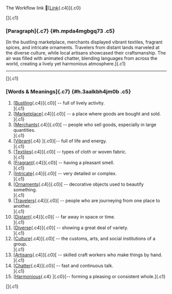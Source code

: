 The Workflow link
👏[[Link](https://www.google.com/url?q=http://www.google.com&sa=D&source=editors&ust=1761083018879650&usg=AOvVaw2CyDRgX45iGoyrk3IhBN47){.c4}]{.c0}

[]{.c1}

### [Paragraph]{.c7} {#h.mpda4mgbgq73 .c5}

[In the bustling marketplace, merchants displayed vibrant textiles,
fragrant spices, and intricate ornaments. Travelers from distant lands
marveled at the diverse culture, while local artisans showcased their
craftsmanship. The air was filled with animated chatter, blending
languages from across the world, creating a lively yet harmonious
atmosphere.]{.c1}

------------------------------------------------------------------------

[]{.c1}

### [Words & Meanings]{.c7} {#h.3aalkbh4jm0b .c5}

1.  [[Bustling](https://www.google.com/url?q=http://www.google.com&sa=D&source=editors&ust=1761083018880284&usg=AOvVaw14_1GHfjHLoPSlt40SvI8T){.c4}]{.c0}[ --
    full of lively activity.\
    ]{.c1}
2.  [[Marketplace](https://www.google.com/url?q=http://www.google.com&sa=D&source=editors&ust=1761083018880418&usg=AOvVaw02kbWJJDq7ID8sbZK00Z7e){.c4}]{.c0}[ --
    a place where goods are bought and sold.\
    ]{.c1}
3.  [[Merchants](https://www.google.com/url?q=http://www.google.com&sa=D&source=editors&ust=1761083018880546&usg=AOvVaw1BRI0FcWI2NsDTZBvkt7lm){.c4}]{.c0}[ --
    people who sell goods, especially in large quantities.\
    ]{.c1}
4.  [[Vibrant](https://www.google.com/url?q=http://www.google.com&sa=D&source=editors&ust=1761083018880688&usg=AOvVaw3hBjef1Lc4DWxVO6oVt7Me){.c4}
    ]{.c0}[-- full of life and energy.\
    ]{.c1}
5.  [[Textiles](https://www.google.com/url?q=http://www.google.com&sa=D&source=editors&ust=1761083018880799&usg=AOvVaw27hjdSPS4chh4w1gXSpypp){.c4}]{.c0}[ --
    types of cloth or woven fabric.\
    ]{.c1}
6.  [[Fragrant](https://www.google.com/url?q=http://www.google.com&sa=D&source=editors&ust=1761083018880914&usg=AOvVaw3PkgAcbpS6RH59YvJDGbMn){.c4}]{.c0}[ --
    having a pleasant smell.\
    ]{.c1}
7.  [[Intricate](https://www.google.com/url?q=http://www.google.com&sa=D&source=editors&ust=1761083018881018&usg=AOvVaw3PN3yZXOzLLL60P5LMCahY){.c4}]{.c0}[ --
    very detailed or complex.\
    ]{.c1}
8.  [[Ornaments](https://www.google.com/url?q=http://www.google.com&sa=D&source=editors&ust=1761083018881127&usg=AOvVaw2rj92L23HVOlRgUhu6FgId){.c4}]{.c0}[ --
    decorative objects used to beautify something.\
    ]{.c1}
9.  [[Travelers](https://www.google.com/url?q=http://www.google.com&sa=D&source=editors&ust=1761083018881285&usg=AOvVaw0R_CwMCzTsg9CvSMQ7eSJ4){.c4}]{.c0}[ --
    people who are journeying from one place to another.\
    ]{.c1}
10. [[Distant](https://www.google.com/url?q=http://www.google.com&sa=D&source=editors&ust=1761083018881419&usg=AOvVaw2WpOZHagUGvLCFy655Nwmi){.c4}]{.c0}[ --
    far away in space or time.\
    ]{.c1}
11. [[Diverse](https://www.google.com/url?q=http://www.google.com&sa=D&source=editors&ust=1761083018881526&usg=AOvVaw339yZlNmkgKM4GVUaIEjFZ){.c4}]{.c0}[ --
    showing a great deal of variety.\
    ]{.c1}
12. [[Culture](https://www.google.com/url?q=http://www.google.com&sa=D&source=editors&ust=1761083018881637&usg=AOvVaw2AiftEkm1j53h4NuYo3oSk){.c4}]{.c0}[ --
    the customs, arts, and social institutions of a group.\
    ]{.c1}
13. [[Artisans](https://www.google.com/url?q=http://www.google.com&sa=D&source=editors&ust=1761083018881765&usg=AOvVaw2sktmMRE0SH7Rpc4NgNXaV){.c4}]{.c0}[ --
    skilled craft workers who make things by hand.\
    ]{.c1}
14. [[Chatter](https://www.google.com/url?q=http://www.google.com&sa=D&source=editors&ust=1761083018881906&usg=AOvVaw0QVXqoy3fuduvNkNvPxxHG){.c4}]{.c0}[ --
    fast and continuous talk.\
    ]{.c1}
15. [[Harmonious](https://www.google.com/url?q=http://www.google.com&sa=D&source=editors&ust=1761083018882015&usg=AOvVaw1cDOTaNFePuf6uwCRX9M_-){.c4}
    ]{.c0}[-- forming a pleasing or consistent whole.]{.c1}

[]{.c1}
